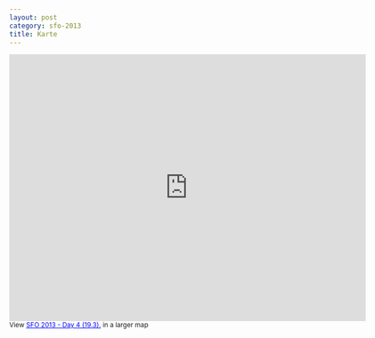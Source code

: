 ```yaml
---
layout: post
category: sfo-2013
title: Karte
---
```


<iframe width="640" height="480" frameborder="0" scrolling="no" marginheight="0" marginwidth="0" src="https://maps.google.com/maps/ms?msa=0&amp;msid=213922443609889388338.0004d8529442c526db47c&amp;ie=UTF8&amp;t=m&amp;ll=37.784961,-122.414303&amp;spn=0.06512,0.109863&amp;z=13&amp;output=embed"></iframe><br /><small>View <a href="https://maps.google.com/maps/ms?msa=0&amp;msid=213922443609889388338.0004d8529442c526db47c&amp;ie=UTF8&amp;t=m&amp;ll=37.784961,-122.414303&amp;spn=0.06512,0.109863&amp;z=13&amp;source=embed" style="color:#0000FF;text-align:left">SFO 2013 - Day 4 (19.3).</a> in a larger map</small>